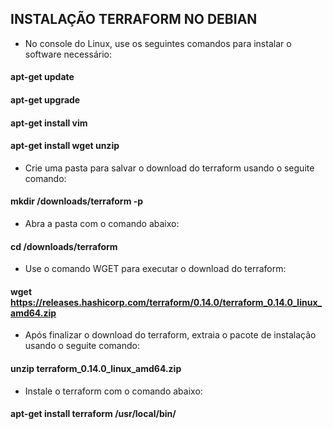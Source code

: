 ##                          INSTALAÇÃO TERRAFORM NO DEBIAN

- No console do Linux, use os seguintes comandos para instalar o software necessário:
####    apt-get update
#### apt-get upgrade
#### apt-get install vim
#### apt-get install wget unzip

- Crie uma pasta para salvar o download do terraform usando o seguite comando:
#### mkdir /downloads/terraform -p

- Abra a pasta com o comando abaixo:
#### cd /downloads/terraform

- Use o comando WGET para executar o download do terraform:
#### wget https://releases.hashicorp.com/terraform/0.14.0/terraform_0.14.0_linux_amd64.zip

- Após finalizar o download do terraform, extraia o pacote de instalação usando o seguite comando:
#### unzip terraform_0.14.0_linux_amd64.zip

- Instale o terraform com o comando abaixo:
#### apt-get install terraform /usr/local/bin/
